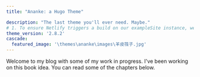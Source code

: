 ```yaml
---
title: "Ananke: a Hugo Theme"

description: "The last theme you'll ever need. Maybe."
# 1. To ensure Netlify triggers a build on our exampleSite instance, we need to change a file in the exampleSite directory.
theme_version: '2.8.2'
cascade:
  featured_image: '\themes\ananke\images\羊皮筏子.jpg'
---
```

Welcome to my blog with some of my work in progress. I've been working on this book idea. You can read some of the chapters below.